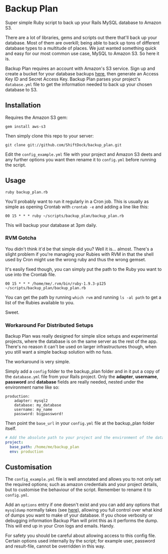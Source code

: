 Backup Plan
===========

Super simple Ruby script to back up your Rails MySQL database to Amazon S3.

There are a lot of libraries, gems and scripts out there that'll back up your database. Most of them are
overkill; being able to back up tons of different database types to a multitude of places. We just wanted
something quick and easy for our most common use case, MySQL to Amazon S3. So here it is.

Backup Plan requires an account with Amazon's S3 service. Sign up and create a bucket for your database backups 
[here](http://aws.amazon.com/s3/), then generate an Access Key ID and Secret Access Key. Backup Plan parses your
project's `database.yml` file to get the information needed to back up your chosen database to S3.


## Installation

Requires the Amazon S3 gem:

    gem install aws-s3

Then simply clone this repo to your server:

    git clone git://github.com/ShiftDock/backup_plan.git

Edit the `config_example.yml` file with your project and Amazon S3 deets and any further options you want then rename it 
to `config.yml` before running the script.

## Usage

    ruby backup_plan.rb

You'll probably want to run it regularly in a Cron job. This is usually as simple as opening Crontab with `crontab -e`
and adding a line like this:

    00 15 * * * ruby ~/scripts/backup_plan/backup_plan.rb

This will backup your database at 3pm daily.

### RVM Gotcha

You didn't think it'd be that simple did you? Well it is... almost. There's a slight problem if you're managing your Rubies
with RVM in that the shell used by Cron might use the wrong ruby and thus the wrong gemset.

It's easily fixed though, you can simply put the path to the Ruby you want to use into the Crontab file.

    00 15 * * * /home/me/.rvm/bin/ruby-1.9.3-p125 ~/scripts/backup_plan/backup_plan.rb

You can get the path by running `which rvm` and running `ls -al path` to get a list of the Rubies available to you.

Sweet.

### Workaround For Distributed Setups

Backup Plan was really designed for simple slice setups and experimental projects, where the database is on the same server as
the rest of the app. There's no reason it can't be used on larger infrastructures though, when you still want a simple 
backup solution with no fuss.

The workaround is very simple.

Simply add a `config` folder to the backup_plan folder and in it put a copy of the `database.yml` file from your Rails
project. Only the **adapter**, **username**, **password** and **database** fields are really needed, nested under the environment name
like so:

```
production:
    adapter: mysql2
    database: my_database
    username: my_name
    password: bigpassword!

```

Then point the `base_url` in your `config.yml` file at the backup_plan folder itself.

```yaml
# Add the absolute path to your project and the environment of the database you want to back up.
project:
  base_path: /home/me/backup_plan
  env: production
```

## Customisation

The `config_example.yml` file is well annotated and allows you to not only set the required options; such as amazon
credentials and your project details, but to customise the behaviour of the script. Remember to rename it to `config.yml`.

Add an `options` entry if one doesn't exist and you can add any options that `mysqldump` normally takes (see [here](http://dev.mysql.com/doc/refman/5.1/en/mysqldump.html)), 
allowing you full control over what kind of dumps you want to make of your database. If you chose verbosity or debugging 
information Backup Plan will print this as it performs the dump. This will end up in your Cron logs and emails. Handy.

For safety you should be careful about allowing access to this config file. Certain options used internally by the script;
for example user, password and result-file, cannot be overridden in this way.
